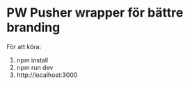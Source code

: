 # PW Pusher wrapper för bättre branding

För att köra:
1. npm install
2. npm run dev
3. http://localhost:3000

